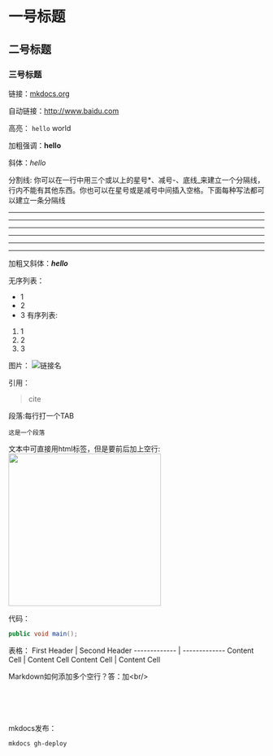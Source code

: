 # 一号标题
## 二号标题
### 三号标题

链接：[mkdocs.org](http://mkdocs.org)

自动链接：<http://www.baidu.com>

高亮： `hello` world

加粗强调：**hello**

斜体：*hello*  

分割线: 你可以在一行中用三个或以上的星号*、减号-、底线_来建立一个分隔线，行内不能有其他东西。你也可以在星号或是减号中间插入空格。下面每种写法都可以建立一条分隔线
* * *
***
*****
- - -
---
____

加粗又斜体：***hello***

无序列表：
* 1
* 2
* 3
有序列表:
1. 1
2. 2
3. 3

图片：
![链接名](链接URL)

引用：
> cite

段落:每行打一个TAB

    这是一个段落

文本中可直接用html标签，但是要前后加上空行:
<img width=300 src='https://www.baidu.com/img/baidu_resultlogo@2.png'>

代码：
``` java
public void main();
````

表格：
First Header  | Second Header
------------- | -------------
Content Cell  | Content Cell
Content Cell  | Content Cell

Markdown如何添加多个空行？答：加\<br/>
<br/><br/><br/><br/><br/>


mkdocs发布：

    mkdocs gh-deploy
